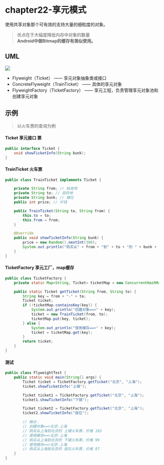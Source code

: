 # chapter22-享元模式

使用共享对象那个可有效的支持大量的细粒度的对象。

> 优点在于大幅度降低内存中对象的数量  
**Android中做Bitmap的缓存有类似使用。**

## UML

![](https://raw.githubusercontent.com/onlylemi/res/master/dp_flyweight_uml.png)

* Flyweight（Ticket） —— 享元对象抽象类或接口
* ConcreteFlyweight（TrainTicket） —— 具体的享元对象
* FlyweightFactory（TicketFactory） —— 享元工程，负责管理享元对象池和创建享元对象

## 示例

> 以火车票的查询为例

#### Ticket 享元接口 票

```java
public interface Ticket {
    void showTicketInfo(String bunk);
}
```

#### TrainTicket 火车票

```java
public class TrainTicket implements Ticket {

    private String from; // 始发地
    private String to; // 目的地
    private String bunk; // 铺位
    public int price; // 价钱

    public TrainTicket(String to, String from) {
        this.to = to;
        this.from = from;
    }

    @Override
    public void showTicketInfo(String bunk) {
        price = new Random().nextInt(300);
        System.out.println("购买从" + from + "到" + to + "的 " + bunk + "火车票，价格 " + price);
    }
}
```

#### TicketFactory 享元工厂，map缓存

```java
public class TicketFactory {
    private static Map<String, Ticket> ticketMap = new ConcurrentHashMap<String, Ticket>();

    public static Ticket getTicket(String from, String to) {
        String key = from + "-" + to;
        Ticket ticket;
        if (!ticketMap.containsKey(key)) {
            System.out.println("创建对象==>" + key);
            ticket = new TrainTicket(from, to);
            ticketMap.put(key, ticket);
        } else {
            System.out.println("使用缓存==>" + key);
            ticket = ticketMap.get(key);
        }
        return ticket;
    }
}
```

#### 测试

```java
public class FlyweightTest {
    public static void main(String[] args) {
        Ticket ticket = TicketFactory.getTicket("北京", "上海");
        ticket.showTicketInfo("上铺");

        Ticket ticket1 = TicketFactory.getTicket("北京", "上海");
        ticket1.showTicketInfo("下铺");

        Ticket ticket2 = TicketFactory.getTicket("北京", "上海");
        ticket2.showTicketInfo("座位");

        // 输出：
        // 创建对象==>北京-上海
		// 购买从上海到北京的 上铺火车票，价格 183
		// 使用缓存==>北京-上海
		// 购买从上海到北京的 下铺火车票，价格 99
		// 使用缓存==>北京-上海
		// 购买从上海到北京的 座位火车票，价格 87
	}
}
```